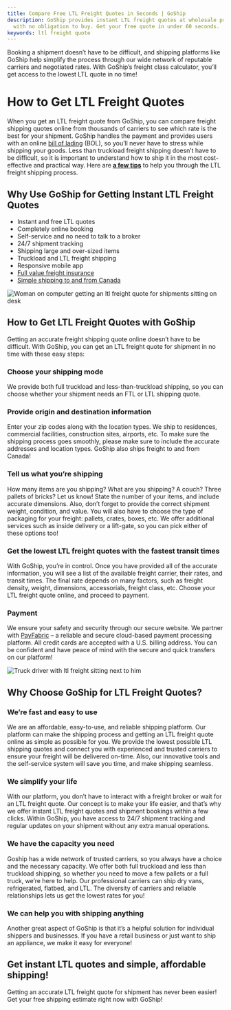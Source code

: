 ```yaml
---
title: Compare Free LTL Freight Quotes in Seconds | GoShip
description: GoShip provides instant LTL freight quotes at wholesale pricing
  with no obligation to buy. Get your free quote in under 60 seconds.
keywords: ltl freight quote
---
```

Booking a shipment doesn’t have to be difficult, and shipping platforms like GoShip help simplify the process through our wide network of reputable carriers and negotiated rates. With GoShip’s freight class calculator, you’ll get access to the lowest LTL quote in no time!

# How to Get LTL Freight Quotes

When you get an LTL freight quote from GoShip, you can compare freight shipping quotes online from thousands of carriers to see which rate is the best for your shipment. GoShip handles the payment and provides users with an online [bill of lading](https://www.fedex.com/en-us/shipping/freight/bill-of-lading.html) (BOL), so you’ll never have to stress while shipping your goods. Less than truckload freight shipping doesn’t have to be difficult, so it is important to understand how to ship it in the most cost-effective and practical way. Here are **[a few tips](https://www.goship.com/blog/how-to-make-ltl-shipping-easy/)** to help you through the LTL freight shipping process.

## **Why Use GoShip for Getting Instant LTL Freight Quotes**

* Instant and free LTL quotes
* Completely online booking
* Self-service and no need to talk to a broker
* 24/7 shipment tracking
* Shipping large and over-sized items
* Truckload and LTL freight shipping
* Responsive mobile app
* [Full value freight insurance](/shipping-services/freight-insurance/)
* [Simple shipping to and from Canada](/shipping-services/international-shipping/)

![Woman on computer getting an ltl freight quote for shipments sitting on desk](images/quoting-ltl-shipments.jpg "Getting an LTL freight quote")

## **How to Get LTL Freight Quotes with GoShip**

Getting an accurate freight shipping quote online doesn’t have to be difficult. With GoShip, you can get an LTL freight quote for shipment in no time with these easy steps:

### Choose your shipping mode

We provide both full truckload and less-than-truckload shipping, so you can choose whether your shipment needs an FTL or LTL shipping quote.

### Provide origin and destination information

Enter your zip codes along with the location types. We ship to residences, commercial facilities, construction sites, airports, etc. To make sure the shipping process goes smoothly, please make sure to include the accurate addresses and location types. GoShip also ships freight to and from Canada!

### Tell us what you’re shipping

How many items are you shipping? What are you shipping? A couch? Three pallets of bricks? Let us know! State the number of your items, and include accurate dimensions. Also, don’t forget to provide the correct shipment weight, condition, and value. You will also have to choose the type of packaging for your freight: pallets, crates, boxes, etc. We offer additional services such as inside delivery or a lift-gate, so you can pick either of these options too!

### Get the lowest LTL freight quotes with the fastest transit times

With GoShip, you’re in control. Once you have provided all of the accurate information, you will see a list of the available freight carrier, their rates, and transit times. The final rate depends on many factors, such as freight density, weight, dimensions, accessorials, freight class, etc. Choose your LTL freight quote online, and proceed to payment.

### Payment

We ensure your safety and security through our secure website. We partner with [PayFabric](https://www.payfabric.com/) – a reliable and secure cloud-based payment processing platform. All credit cards are accepted with a U.S. billing address. You can be confident and have peace of mind with the secure and quick transfers on our platform!

![Truck driver with ltl freight sitting next to him](images/carrier-moving-ltl-freight.jpg "Carrier moving LTL freight")

## **Why Choose GoShip for LTL Freight Quotes?**

### We’re fast and easy to use

We are an affordable, easy-to-use, and reliable shipping platform. Our platform can make the shipping process and getting an LTL freight quote online as simple as possible for you. We provide the lowest possible LTL shipping quotes and connect you with experienced and trusted carriers to ensure your freight will be delivered on-time. Also, our innovative tools and the self-service system will save you time, and make shipping seamless.

### We simplify your life

With our platform, you don’t have to interact with a freight broker or wait for an LTL freight quote. Our concept is to make your life easier, and that’s why we offer instant LTL freight quotes and shipment bookings within a few clicks. Within GoShip, you have access to 24/7 shipment tracking and regular updates on your shipment without any extra manual operations.

### We have the capacity you need

Goship has a wide network of trusted carriers, so you always have a choice and the necessary capacity. We offer both full truckload and less than truckload shipping, so whether you need to move a few pallets or a full truck, we’re here to help. Our professional carriers can ship dry vans, refrigerated, flatbed, and LTL. The diversity of carriers and reliable relationships lets us get the lowest rates for you!

### We can help you with shipping anything

Another great aspect of GoShip is that it’s a helpful solution for individual shippers and businesses. If you have a retail business or just want to ship an appliance, we make it easy for everyone!

## **Get instant LTL quotes and simple, affordable shipping!**

Getting an accurate LTL freight quote for shipment has never been easier! Get your free shipping estimate right now with GoShip!